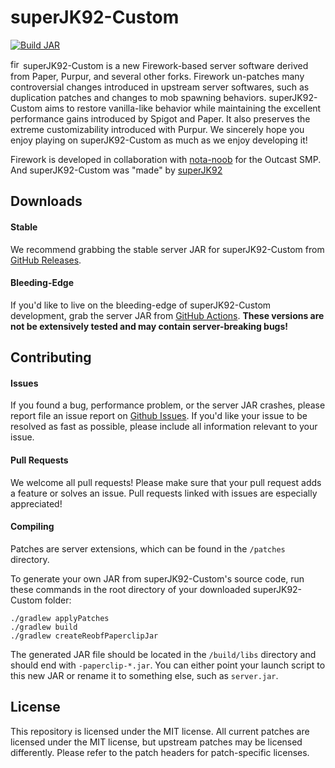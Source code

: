 # superJK92-Custom

[![Build JAR](https://github.com/superJK92iscool/superJK92-Custom/actions/workflows/build.yml/badge.svg)](https://github.com/superJK92iscool/superJK92-Custom/actions/workflows/build.yml)

<img src="https://static.wikia.nocookie.net/minecraft_gamepedia/images/f/fd/Firework_Rocket_JE2_BE2.png" alt="firework_rocket" width="16"/> superJK92-Custom is a new Firework-based server software derived from Paper, Purpur, and several other forks. Firework un-patches many controversial changes introduced in upstream server softwares, such as duplication patches and changes to mob spawning behaviors. superJK92-Custom aims to restore vanilla-like behavior while maintaining the excellent performance gains introduced by Spigot and Paper. It also preserves the extreme customizability introduced with Purpur. We sincerely hope you enjoy playing on superJK92-Custom as much as we enjoy developing it!

Firework is developed in collaboration with [nota-noob](https://github.com/nota-noob) for the Outcast SMP.
And superJK92-Custom was "made" by [superJK92](https://github.com/superJK92iscool)
## Downloads
#### Stable
We recommend grabbing the stable server JAR for superJK92-Custom from [GitHub Releases](https://github.com/superJK92iscool/superJK92-Custom/releases).
#### Bleeding-Edge
If you'd like to live on the bleeding-edge of superJK92-Custom development, grab the server JAR from [GitHub Actions](https://github.com/superJK92iscool/superJK92-Custom/actions). **These versions are not be extensively tested and may contain server-breaking bugs!**

## Contributing
#### Issues
If you found a bug, performance problem, or the server JAR crashes, please report file an issue report on [Github Issues](https://github.com/superJK92iscool/superJK92-Custom/issues). If you'd like your issue to be resolved as fast as possible, please include all information relevant to your issue.

#### Pull Requests
We welcome all pull requests! Please make sure that your pull request adds a feature or solves an issue. Pull requests linked with issues are especially appreciated!

#### Compiling
Patches are server extensions, which can be found in the `/patches` directory.

To generate your own JAR from superJK92-Custom's source code, run these commands in the root directory of your downloaded superJK92-Custom folder:
```
./gradlew applyPatches
./gradlew build
./gradlew createReobfPaperclipJar
```
The generated JAR file should be located in the `/build/libs` directory and should end with `-paperclip-*.jar`. You can either point your launch script to this new JAR or rename it to something else, such as `server.jar`.

## License
This repository is licensed under the MIT license. All current patches are licensed under the MIT license, but upstream patches may be licensed differently. Please refer to the patch headers for patch-specific licenses.
